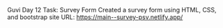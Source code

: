Guvi Day 12 Task: Survey Form
Created a survey form using HTML, CSS, and bootstrap
site URL: https://main--survey-psv.netlify.app/